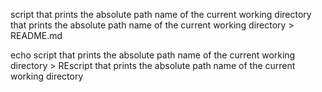 script that prints the absolute path name of the current working directory that prints the absolute path name of the current working directory > README.md

echo script that prints the absolute path name of the current working directory > REscript that prints the absolute path name of the current working directory
